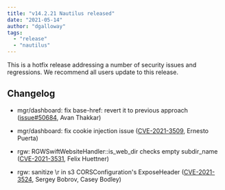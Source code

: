 ```yaml
---
title: "v14.2.21 Nautilus released"
date: "2021-05-14"
author: "dgalloway"
tags:
  - "release"
  - "nautilus"
---
```


This is a hotfix release addressing a number of security issues and regressions. We recommend all users update to this release.

  
  

## Changelog

- mgr/dashboard: fix base-href: revert it to previous approach ([issue#50684](https://tracker.ceph.com/issues/50684), Avan Thakkar)
    
- mgr/dashboard: fix cookie injection issue ([CVE-2021-3509](https://docs.ceph.com/en/latest/security/CVE-2021-3509), Ernesto Puerta)
    
- rgw: RGWSwiftWebsiteHandler::is\_web\_dir checks empty subdir\_name ([CVE-2021-3531](https://docs.ceph.com/en/latest/security/CVE-2021-3531), Felix Huettner)
    
- rgw: sanitize \\r in s3 CORSConfiguration's ExposeHeader ([CVE-2021-3524](https://docs.ceph.com/en/latest/security/CVE-2021-3524), Sergey Bobrov, Casey Bodley)
